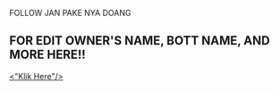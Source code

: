 FOLLOW JAN PAKE NYA DOANG

## FOR EDIT OWNER'S NAME, BOTT NAME, AND MORE HERE!!

<p><a href="https://github.com/BOTZ4YOU/Fahri-Botwav1/blob/master/setting.json"><"Klik Here"/></a></p>
